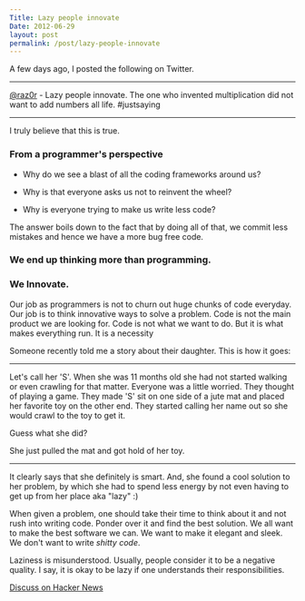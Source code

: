 ```yaml
---
Title: Lazy people innovate
Date: 2012-06-29
layout: post
permalink: /post/lazy-people-innovate
---
```


A few days ago, I posted the following on Twitter.

****
[@raz0r](https://twitter.com/Raz0r/status/213920538618363904) - Lazy people innovate. The one who invented multiplication did not want to add numbers all life. #justsaying
****

I truly believe that this is true.

### From a programmer's perspective

- Why do we see a blast of all the coding frameworks around us?

- Why is that everyone asks us not to reinvent the wheel?

- Why is everyone trying to make us write less code?

The answer boils down to the fact that by doing all of that, we commit less mistakes and hence we have a more bug free code.

### We end up thinking more than programming.

### We Innovate.

Our job as programmers is not to churn out huge chunks of code everyday. Our job is to think innovative ways to solve a problem. Code is not the main product we are looking for. Code is not what we want to do. But it is what makes everything run. It is a necessity

Someone recently told me a story about their daughter. This is how it goes:

****

Let's call her 'S'. When she was 11 months old she had not started walking or even crawling for that matter. Everyone was a little worried. They thought of playing a game. They made 'S' sit on one side of a jute mat and placed her favorite toy on the other end. They started calling her name out so she would crawl to the toy to get it.

Guess what she did?

She just pulled the mat and got hold of her toy.

****

It clearly says that she definitely is smart. And, she found a cool solution to her problem, by which she had to spend less energy by not even having to get up from her place aka "lazy" :)

When given a problem, one should take their time to think about it and not rush into writing code. Ponder over it and find the best solution. We all want to make the best software we can. We want to make it elegant and sleek. We don't want to write *shitty code*.

Laziness is misunderstood. Usually, people consider it to be a negative quality. I say, it is okay to be lazy if one understands their responsibilities.


[Discuss on Hacker News](http://news.ycombinator.com/item?id=4178031)
